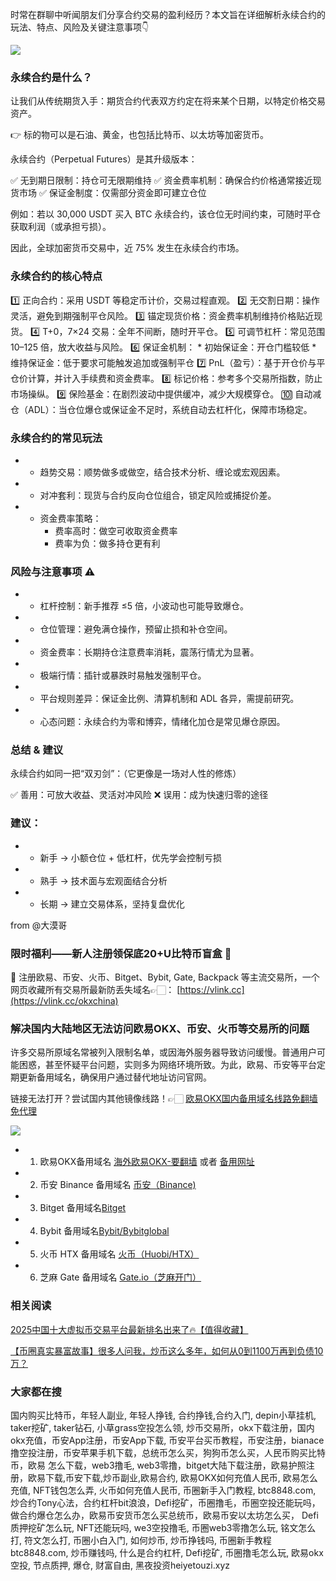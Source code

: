 时常在群聊中听闻朋友们分享合约交易的盈利经历？本文旨在详细解析永续合约的玩法、特点、风险及关键注意事项👇

[![](https://307e939.webp.li/20250828150518855.png)](https://btc8848.com/top-10-exchanges)

### 永续合约是什么？

让我们从传统期货入手：期货合约代表双方约定在将来某个日期，以特定价格交易资产。

👉 标的物可以是石油、黄金，也包括比特币、以太坊等加密货币。

永续合约（Perpetual Futures）是其升级版本：

✅ 无到期日限制：持仓可无限期维持
✅ 资金费率机制：确保合约价格通常接近现货市场
✅ 保证金制度：仅需部分资金即可建立仓位

例如：若以 30,000 USDT 买入 BTC 永续合约，该仓位无时间约束，可随时平仓获取利润（或承担亏损）。

因此，全球加密货币交易中，近 75% 发生在永续合约市场。

### 永续合约的核心特点
1️⃣ 正向合约：采用 USDT 等稳定币计价，交易过程直观。
2️⃣ 无交割日期：操作灵活，避免到期强制平仓风险。
3️⃣ 锚定现货价格：资金费率机制维持价格贴近现货。
4️⃣ T+0，7×24 交易：全年不间断，随时开平仓。
5️⃣ 可调节杠杆：常见范围 10–125 倍，放大收益与风险。
6️⃣ 保证金机制：
    * 初始保证金：开仓门槛较低
    * 维持保证金：低于要求可能触发追加或强制平仓
        7️⃣ PnL（盈亏）：基于开仓价与平仓价计算，并计入手续费和资金费率。
        8️⃣ 标记价格：参考多个交易所指数，防止市场操纵。
        9️⃣ 保险基金：在剧烈波动中提供缓冲，减少大规模穿仓。
        🔟 自动减仓（ADL）：当仓位爆仓或保证金不足时，系统自动去杠杆化，保障市场稳定。

### 永续合约的常见玩法
- * 趋势交易：顺势做多或做空，结合技术分析、缠论或宏观因素。
- * 对冲套利：现货与合约反向仓位组合，锁定风险或捕捉价差。
- * 资金费率策略：
    * 费率高时：做空可收取资金费率
    * 费率为负：做多持仓更有利

###  风险与注意事项 ⚠️

- * 杠杆控制：新手推荐 ≤5 倍，小波动也可能导致爆仓。
- * 仓位管理：避免满仓操作，预留止损和补仓空间。
- * 资金费率：长期持仓注意费率消耗，震荡行情尤为显著。
- * 极端行情：插针或暴跌时易触发强制平仓。
- * 平台规则差异：保证金比例、清算机制和 ADL 各异，需提前研究。
- * 心态问题：永续合约为零和博弈，情绪化加仓是常见爆仓原因。

### 总结 & 建议

永续合约如同一把“双刃剑”：（它更像是一场对人性的修炼）

✅ 善用：可放大收益、灵活对冲风险
❌ 误用：成为快速归零的途径

### 建议：

- * 新手 → 小额仓位 + 低杠杆，优先学会控制亏损
- * 熟手 → 技术面与宏观面结合分析
- * 长期 → 建立交易体系，坚持复盘优化

from @大漠哥

### 限时福利——新人注册领保底20+U比特币盲盒 🎁
🎁 注册欧易、币安、火币、Bitget、Bybit, Gate, Backpack 等主流交易所，一个网页收藏所有交易所最新防丢失域名👉🏻： [https://vlink.cc](https://vlink.cc/okxchina)

### 解决国内大陆地区无法访问欧易OKX、币安、火币等交易所的问题
许多交易所原域名常被列入限制名单，或因海外服务器导致访问缓慢。普通用户可能困惑，甚至怀疑平台问题，实则多为网络环境所致。为此，欧易、币安等平台定期更新备用域名，确保用户通过替代地址访问官网。

链接无法打开？尝试国内其他镜像线路！👉🏻 [欧易OKX国内备用域名线路免翻墙免代理](https://vlink.cc/okxcn)

[![](https://307e939.webp.li/20250812124552161.png)](https://vlink.cc/okxcn)

- 1. 欧易OKX备用域名 [海外欧易OKX-要翻墙](https://www.okx.com/join/74873351) 或者 [备用网址](https://www.oucnyi.net/zh-hans/join/74873351) 
- 2. 币安 Binance 备用域名 [币安（Binance)](https://accounts.binance.com/zh-CN/register?ref=36457687)
- 3. Bitget 备用域名[Bitget](https://www.bitget.com/zh-CN/referral/register?from=referral&clacCode=VRNEYUTR)
- 4. Bybit 备用域名[Bybit/Bybitglobal](https://www.bybitglobal.com/zh-MY/invite/?ref=VMKORMM)
- 5. 火币 HTX 备用域名 [火币（Huobi/HTX）](https://www.htx.com/invite/zh-cn/1f?invite_code=whf45223)
- 6. 芝麻 Gate 备用域名 [Gate.io（芝麻开门）](https://www.gate.io/zh/signup?ref_type=103&ref=A1ERAQ)

### 相关阅读
[2025中国十大虚拟币交易平台最新排名出来了🔥【值得收藏】](https://btc8848.com/top-10-exchanges/)

[【币圈真实暴富故事】很多人问我，炒币这么多年，如何从0到1100万再到负债10万？](https://heiyetouzi.xyz/biquanstory001/)

###  大家都在搜
国内购买比特币，年轻人副业, 年轻人挣钱, 合约挣钱,合约入门, depin小草挂机, taker挖矿, taker钻石, 小草grass空投怎么领, 炒币交易所，okx下载注册，国内okx充值，币安App注册，币安App下载, 币安平台买币教程，币安注册，bianace撸空投注册，币安苹果手机下载，总统币怎么买，狗狗币怎么买，人民币购买比特币，欧易 怎么下载，web3撸毛, web3零撸，bitget大陆下载注册，欧易护照注册，欧易下载,币安下载,炒币副业,欧易合约, 欧易OKX如何充值人民币, 欧易怎么充值, NFT钱包怎么弄, 火币如何充值人民币, 币圈新手入门教程, btc8848.com, 炒合约Tony心法，合约杠杆bit浪浪，Defi挖矿，币圈撸毛，币圈空投还能玩吗，做合约爆仓怎么办，欧易币安货币怎么买总统币，欧易币安以太坊怎么买， Defi质押挖矿怎么玩, NFT还能玩吗, we3空投撸毛, 币圈web3零撸怎么玩, 铭文怎么打, 符文怎么打, 币圈小白入门, 如何炒币, 炒币挣钱吗, 币圈新手教程btc8848.com, 炒币赚钱吗, 什么是合约杠杆, Defi挖矿, 币圈撸毛怎么玩, 欧易okx空投, 节点质押, 爆仓, 财富自由, 黑夜投资heiyetouzi.xyz